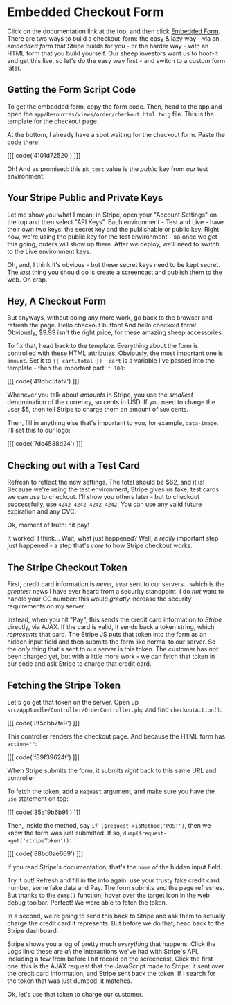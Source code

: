 # Embedded Checkout Form

Click on the documentation link at the top, and then click [Embedded Form][1].
There are two ways to build a checkout-form: the easy & lazy way - via an *embedded form*
that Stripe builds for you - or the harder way - with an HTML form that you build
yourself. Our sheep investors want us to hoof-it and get this live, so let's do
the easy way first - and switch to a custom form later.

## Getting the Form Script Code

To get the embedded form, copy the form code. Then, head to the app and open the
`app/Resources/views/order/checkout.html.twig` file. This is the template for the
checkout page.

At the bottom, I already have a spot waiting for the checkout form. Paste the code
there:

[[[ code('4101d72520') ]]]

Oh! And as promised: this `pk_test` value is the *public* key from *our* test environment.

## Your Stripe Public and Private Keys

Let me show you what I mean: in Stripe, open your "Account Settings" on the top and
then select "API Keys". Each environment - Test and Live - have their own two keys:
the secret key and the publishable or public key. Right now, we're using the public
key for the test environment - so once we get this going, orders will show up there.
After we deploy, we'll need to switch to the Live environment keys.

Oh, and, I think it's obvious - but these secret keys need to be kept secret. The
*last* thing you should do is create a screencast and publish them to the web. Oh
crap.

## Hey, A Checkout Form

But anyways,  without doing any more work, go back to the browser and refresh the
page. Hello checkout button! And hello checkout form! Obviously, $9.99 isn't the
right price, for these amazing sheep accessories.

To fix that, head back to the template. Everything about the form is controlled with
these HTML attributes. Obviously, the most important one is `amount`. Set it to
`{{ cart.total }}` - `cart` is a variable I've passed into the template - then
the important part: `* 100`:

[[[ code('49d5c5faf7') ]]]

Whenever you talk about *amounts* in Stripe, you use the *smallest* denomination
of the currency, so cents in USD. If you need to charge the user $5, then tell Stripe
to charge them an amount of `500` cents.

Then, fill in anything else that's important to you, for example, `data-image`. I'll
set this to our logo:

[[[ code('7dc4538d24') ]]]

## Checking out with a Test Card

Refresh to reflect the new settings. The total should be $62, and it is! Because
we're using the test environment, Stripe gives us fake, test cards we can use to
checkout. I'll show you others later - but to checkout successfully, use
`4242 4242 4242 4242`. You can use any valid future expiration and any CVC.

Ok, moment of truth: hit pay!

It worked! I think... Wait, what just happened? Well, a *really* important step
just happened - a step that's *core* to how Stripe checkout works.

## The Stripe Checkout Token

First, credit card information is *never, ever* sent to our servers... which is the *greatest*
news I have ever heard from a security standpoint. I do *not* want to handle your CC number:
this would *greatly* increase the security requirements on my server.

Instead, when you hit "Pay", this sends the credit card information to *Stripe* directly,
via AJAX. If the card is valid, it sends back a token string, which *represents*
that card. The Stripe JS puts that token into the form as an hidden input field and
then submits the form like normal to our server. So the *only* thing that's sent
to our server is this token. The customer has *not* been charged yet, but with a
little more work - we can fetch that token in our code and ask Stripe to charge that
credit card.

## Fetching the Stripe Token

Let's go get that token on the server. Open up `src/AppBundle/Controller/OrderController.php`
and find `checkoutAction()`:

[[[ code('8f5cbb7fe9') ]]]

This controller renders the checkout page. And because the HTML form has `action=""`:

[[[ code('f89f39624f') ]]]

When Stripe submits the form, it submits *right* back to this same URL and controller.

To fetch the token, add a `Request` argument, and make sure you have the `use` statement
on top:

[[[ code('35a19b6b91') ]]]

Then, inside the method, say `if ($request->isMethod('POST')`, then we know
the form was just submitted. If so, `dump($request->get('stripeToken'))`:

[[[ code('88bc0ae669') ]]]

If you read Stripe's documentation, that's the `name` of the hidden input field.

Try it out! Refresh and fill in the info again: use your trusty fake credit card number,
some fake data and Pay. The form submits and the page refreshes. But thanks to the
`dump()` function, hover over the target icon in the web debug toolbar. Perfect! We
were able to fetch the token.

In a second, we're going to send this back to Stripe and ask them to actually charge
the credit card it represents. But before we do that, head back to the Stripe dashboard.

Stripe shows you a log of pretty much *everything* that happens. Click the Logs link:
these are *all* the interactions we've had with Stripe's API, including a few from
before I hit record on the screencast. Click the first one: this is the AJAX request
that the JavaScript made to Stripe: it sent over the credit card information, and
Stripe sent back the token. If I search for the token that was just dumped, it matches.

Ok, let's use that token to charge our customer.


[1]: https://stripe.com/docs/checkout/tutorial
